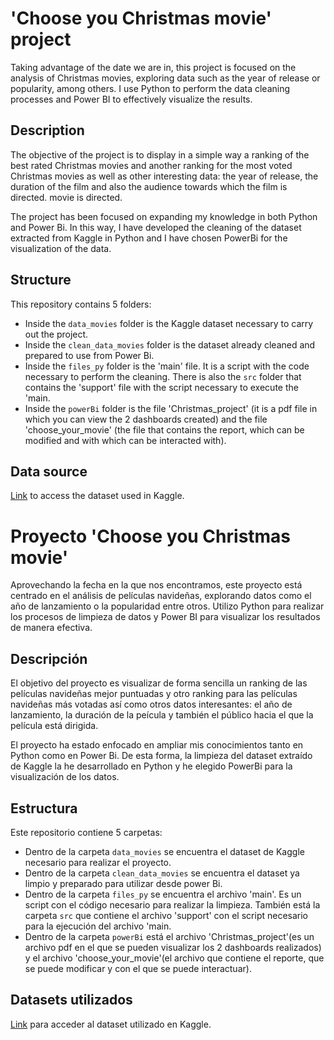 # 'Choose you Christmas movie' project
Taking advantage of the date we are in, this project is focused on the analysis of Christmas movies, exploring data such as the year of release or popularity, among others. 
I use Python to perform the data cleaning processes and Power BI to effectively visualize the results.


## Description
The objective of the project is to display in a simple way a ranking of the best rated Christmas movies and another ranking for the most voted Christmas movies as well as other interesting data: the year of release, the duration of the film and also the audience towards which the film is directed. movie is directed. 

The project has been focused on expanding my knowledge in both Python and Power Bi. In this way, I have developed the cleaning of the dataset extracted from Kaggle in Python and I have chosen PowerBi for the visualization of the data.



## Structure
This repository contains 5 folders:
* Inside the `data_movies` folder is the Kaggle dataset necessary to carry out the project.
* Inside the `clean_data_movies` folder is the dataset already cleaned and prepared to use from Power Bi.
* Inside the `files_py` folder is the 'main' file. It is a script with the code necessary to perform the cleaning. There is also the `src` folder that contains the 'support' file with the script necessary to execute the 'main.
* Inside the `powerBi` folder is the file 'Christmas_project' (it is a pdf file in which you can view the 2 dashboards created) and the file 'choose_your_movie' (the file that contains the report, which can be modified and with which can be interacted with).



## Data source
[Link](https://www.kaggle.com/datasets/jonbown/christmas-movies) to access the dataset used in Kaggle.



# Proyecto 'Choose you Christmas movie' 
Aprovechando la fecha en la que nos encontramos, este proyecto está centrado en el análisis de películas navideñas, explorando datos como el año de lanzamiento o la popularidad entre otros. 
Utilizo Python para realizar los procesos de limpieza de datos y Power BI para visualizar los resultados de manera efectiva.


## Descripción
El objetivo del proyecto es visualizar de forma sencilla un ranking de las películas navideñas mejor puntuadas y otro ranking para las películas navideñas más votadas así como otros datos interesantes: el año de lanzamiento, la duración de la peícula y también el público hacia el que la película está dirigida. 

El proyecto ha estado enfocado en ampliar mis conocimientos tanto en Python como en Power Bi. De esta forma, la limpieza del dataset extraído de Kaggle la he desarrollado en Python y he elegido PowerBi para la visualización de los datos.  


## Estructura
Este repositorio contiene 5 carpetas: 
* Dentro de la carpeta `data_movies` se encuentra el dataset de Kaggle necesario para realizar el proyecto.
* Dentro de la carpeta `clean_data_movies` se encuentra el dataset ya limpio y preparado para utilizar desde power Bi.
* Dentro de la carpeta `files_py` se encuentra el archivo 'main'. Es un script con el código necesario para realizar la limpieza. También está la carpeta `src` que contiene el archivo 'support' con el script necesario para la ejecución del archivo 'main. 
* Dentro de la carpeta `powerBi` está el archivo 'Christmas_project'(es un archivo pdf en el que se pueden visualizar los 2 dashboards realizados) y el archivo 'choose_your_movie'(el archivo que contiene el reporte, que se puede modificar y con el que se puede interactuar).  


## Datasets utilizados
[Link](https://www.kaggle.com/datasets/jonbown/christmas-movies) para acceder al dataset utilizado en Kaggle.